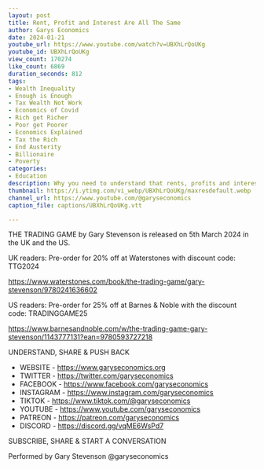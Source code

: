```yaml
---
layout: post
title: Rent, Profit and Interest Are All The Same
author: Garys Economics
date: 2024-01-21
youtube_url: https://www.youtube.com/watch?v=UBXhLrQoUKg
youtube_id: UBXhLrQoUKg
view_count: 170274
like_count: 6869
duration_seconds: 812
tags:
- Wealth Inequality
- Enough is Enough
- Tax Wealth Not Work
- Economics of Covid
- Rich get Richer
- Poor get Poorer
- Economics Explained
- Tax the Rich
- End Austerity
- Billionaire
- Poverty
categories:
- Education
description: Why you need to understand that rents, profits and interest are all the same thing.
thumbnail: https://i.ytimg.com/vi_webp/UBXhLrQoUKg/maxresdefault.webp
channel_url: https://www.youtube.com/@garyseconomics
caption_file: captions/UBXhLrQoUKg.vtt

---
```


THE TRADING GAME by Gary Stevenson is released on 5th March 2024 in the UK and the US. 

UK readers: Pre-order for 20% off at Waterstones with discount code: TTG2024

https://www.waterstones.com/book/the-trading-game/gary-stevenson/9780241636602

US readers: Pre-order for 25% off at Barnes & Noble with the discount code: TRADINGGAME25

https://www.barnesandnoble.com/w/the-trading-game-gary-stevenson/1143777131?ean=9780593727218

UNDERSTAND, SHARE & PUSH BACK

- WEBSITE - https://www.garyseconomics.org
- TWITTER  - https://twitter.com/garyseconomics
- FACEBOOK - https://www.facebook.com/garyseconomics
- INSTAGRAM  - https://www.instagram.com/garyseconomics
- TIKTOK - https://www.tiktok.com/@garyseconomics
- YOUTUBE -  https://www.youtube.com/garyseconomics
- PATREON - https://patreon.com/garyseconomics
- DISCORD - https://discord.gg/vqME6WsPd7

SUBSCRIBE, SHARE & START A CONVERSATION

Performed by Gary Stevenson
@garyseconomics
